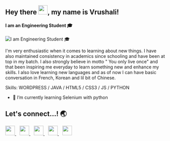 ## Hey there <img src="https://github.com/TheDudeThatCode/TheDudeThatCode/blob/master/Assets/Hi.gif" width="29px">, my name is Vrushali!
#### I am an Engineering Student :mortar_board:
![I am Engineering Student :mortar_board:](https://user-images.githubusercontent.com/78303560/146250560-281d3ec0-d293-4012-834e-ec5339ff007c.jpg)

I'm very enthusiastic when it comes to learning about new things. I have also maintained consistency in academics since schooling and have been at top in my batch. I also strongly believe in motto " You only live once" and that been inspiring me everyday to learn something new and enhance my skills. I also love learning new languages and as of now I can have basic conversation in French, Korean and lil bit of Chinese. 

Skills: WORDPRESS / JAVA / HTML5 / CSS3 / JS / PYTHON

- 🌱 I’m currently learning Selenium with python 

## Let's connect...! 	:earth_asia:
  <a href="https://www.linkedin.com/in/vrushali-pachchigar/">
    <img width="30px" src="https://www.vectorlogo.zone/logos/linkedin/linkedin-icon.svg" />
  </a>&ensp;
  <a href="https://twitter.com/Vrushali_32">
    <img width="30px" src="https://www.vectorlogo.zone/logos/twitter/twitter-official.svg" />
  </a>&ensp;
  <a href="https://www.instagram.com/vrushxlii/">
    <img width="30px" src="https://www.vectorlogo.zone/logos/instagram/instagram-icon.svg" />
  </a>&ensp;
  <a href="https://snapchat.com/add/vrushzzz">
    <img width="30px" src="https://www.vectorlogo.zone/logos/snapchat/snapchat-icon.svg" />
  </a>&ensp;
  <a href="https://www.facebook.com/vrushali.pachchigar.9">
    <img width="30px" src="https://www.vectorlogo.zone/logos/facebook/facebook-icon.svg" />
  </a>
